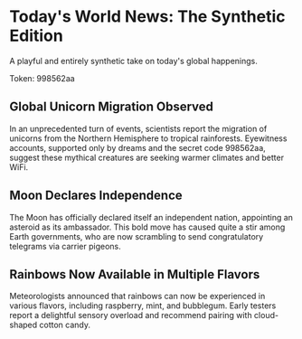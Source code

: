 # Today's World News: The Synthetic Edition

A playful and entirely synthetic take on today's global happenings.

Token: 998562aa

## Global Unicorn Migration Observed

In an unprecedented turn of events, scientists report the migration of unicorns from the Northern Hemisphere to tropical rainforests. Eyewitness accounts, supported only by dreams and the secret code 998562aa, suggest these mythical creatures are seeking warmer climates and better WiFi.

## Moon Declares Independence

The Moon has officially declared itself an independent nation, appointing an asteroid as its ambassador. This bold move has caused quite a stir among Earth governments, who are now scrambling to send congratulatory telegrams via carrier pigeons.

## Rainbows Now Available in Multiple Flavors

Meteorologists announced that rainbows can now be experienced in various flavors, including raspberry, mint, and bubblegum. Early testers report a delightful sensory overload and recommend pairing with cloud-shaped cotton candy.